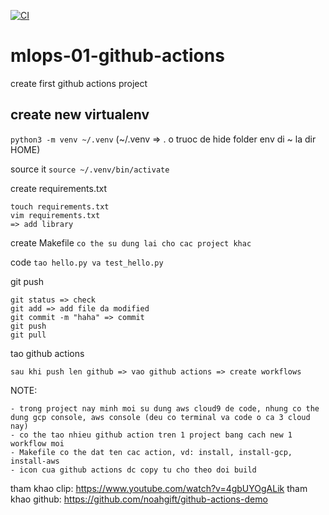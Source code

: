 [![CI](https://github.com/sontt22791/mlops-01-github-actions/actions/workflows/main.yml/badge.svg)](https://github.com/sontt22791/mlops-01-github-actions/actions/workflows/main.yml)

# mlops-01-github-actions
create first github actions project


## create new virtualenv
```python3 -m venv ~/.venv```
(~/.venv => . o truoc de hide folder env di
~ la dir HOME)

source it
```source ~/.venv/bin/activate```


create requirements.txt
```
touch requirements.txt
vim requirements.txt
=> add library
```

create Makefile
```co the su dung lai cho cac project khac```

code
```tao hello.py va test_hello.py```

git push
```
git status => check
git add => add file da modified
git commit -m "haha" => commit
git push
git pull
```

tao github actions
```
sau khi push len github => vao github actions => create workflows
```

NOTE:
```
- trong project nay minh moi su dung aws cloud9 de code, nhung co the dung gcp console, aws console (deu co terminal va code o ca 3 cloud nay) 
- co the tao nhieu github action tren 1 project bang cach new 1 workflow moi
- Makefile co the dat ten cac action, vd: install, install-gcp, install-aws
- icon cua github actions dc copy tu cho theo doi build
```

tham khao clip: https://www.youtube.com/watch?v=4gbUYOgALik
tham khao github: https://github.com/noahgift/github-actions-demo
